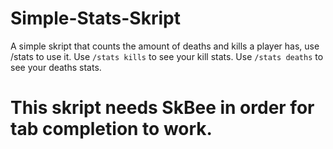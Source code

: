 # Simple-Stats-Skript
A simple skript that counts the amount of deaths and kills a player has, use /stats to use it.
Use `/stats kills` to see your kill stats.
Use `/stats deaths` to see your deaths stats.
# This skript needs SkBee in order for tab completion to work.

